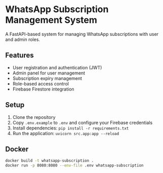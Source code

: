 # WhatsApp Subscription Management System

A FastAPI-based system for managing WhatsApp subscriptions with user and admin roles.

## Features

- User registration and authentication (JWT)
- Admin panel for user management
- Subscription expiry management
- Role-based access control
- Firebase Firestore integration

## Setup

1. Clone the repository
2. Copy `.env.example` to `.env` and configure your Firebase credentials
3. Install dependencies: `pip install -r requirements.txt`
4. Run the application: `uvicorn src.app:app --reload`

## Docker

```bash
docker build -t whatsapp-subscription .
docker run -p 8080:8080 --env-file .env whatsapp-subscription